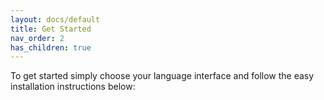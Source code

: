 ```yaml
---
layout: docs/default
title: Get Started
nav_order: 2
has_children: true
---
```


To get started simply choose your language interface and follow the easy installation instructions below: